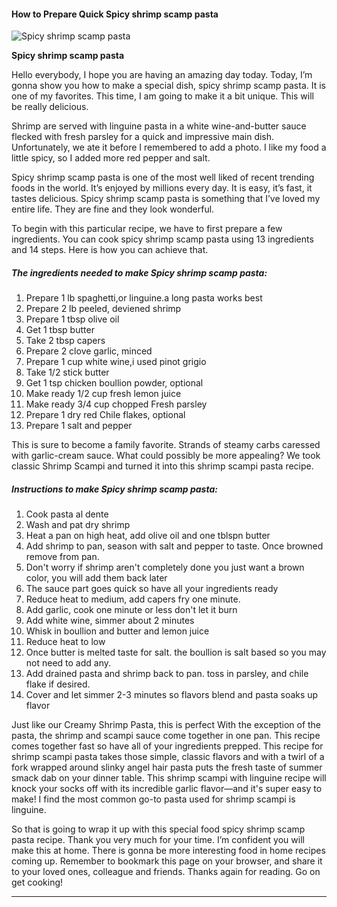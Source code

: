             

#### How to Prepare Quick Spicy shrimp scamp pasta

![Spicy shrimp scamp pasta](https://img-global.cpcdn.com/recipes/6265430777790464/751x532cq70/spicy-shrimp-scamp-pasta-recipe-main-photo.jpg)

**Spicy shrimp scamp pasta**

Hello everybody, I hope you are having an amazing day today. Today, I’m gonna show you how to make a special dish, spicy shrimp scamp pasta. It is one of my favorites. This time, I am going to make it a bit unique. This will be really delicious.

Shrimp are served with linguine pasta in a white wine-and-butter sauce flecked with fresh parsley for a quick and impressive main dish. Unfortunately, we ate it before I remembered to add a photo. I like my food a little spicy, so I added more red pepper and salt.

Spicy shrimp scamp pasta is one of the most well liked of recent trending foods in the world. It’s enjoyed by millions every day. It is easy, it’s fast, it tastes delicious. Spicy shrimp scamp pasta is something that I’ve loved my entire life. They are fine and they look wonderful.

To begin with this particular recipe, we have to first prepare a few ingredients. You can cook spicy shrimp scamp pasta using 13 ingredients and 14 steps. Here is how you can achieve that.

##### The ingredients needed to make Spicy shrimp scamp pasta:

1.  Prepare 1 lb spaghetti,or linguine.a long pasta works best
2.  Prepare 2 lb peeled, deviened shrimp
3.  Prepare 1 tbsp olive oil
4.  Get 1 tbsp butter
5.  Take 2 tbsp capers
6.  Prepare 2 clove garlic, minced
7.  Prepare 1 cup white wine,i used pinot grigio
8.  Take 1/2 stick butter
9.  Get 1 tsp chicken boullion powder, optional
10.  Make ready 1/2 cup fresh lemon juice
11.  Make ready 3/4 cup chopped Fresh parsley
12.  Prepare 1 dry red Chile flakes, optional
13.  Prepare 1 salt and pepper

This is sure to become a family favorite. Strands of steamy carbs caressed with garlic-cream sauce. What could possibly be more appealing? We took classic Shrimp Scampi and turned it into this shrimp scampi pasta recipe.

##### Instructions to make Spicy shrimp scamp pasta:

1.  Cook pasta al dente
2.  Wash and pat dry shrimp
3.  Heat a pan on high heat, add olive oil and one tblspn butter
4.  Add shrimp to pan, season with salt and pepper to taste. Once browned remove from pan.
5.  Don't worry if shrimp aren't completely done you just want a brown color, you will add them back later
6.  The sauce part goes quick so have all your ingredients ready
7.  Reduce heat to medium, add capers fry one minute.
8.  Add garlic, cook one minute or less don't let it burn
9.  Add white wine, simmer about 2 minutes
10.  Whisk in boullion and butter and lemon juice
11.  Reduce heat to low
12.  Once butter is melted taste for salt. the boullion is salt based so you may not need to add any.
13.  Add drained pasta and shrimp back to pan. toss in parsley, and chile flake if desired.
14.  Cover and let simmer 2-3 minutes so flavors blend and pasta soaks up flavor

Just like our Creamy Shrimp Pasta, this is perfect With the exception of the pasta, the shrimp and scampi sauce come together in one pan. This recipe comes together fast so have all of your ingredients prepped. This recipe for shrimp scampi pasta takes those simple, classic flavors and with a twirl of a fork wrapped around slinky angel hair pasta puts the fresh taste of summer smack dab on your dinner table. This shrimp scampi with linguine recipe will knock your socks off with its incredible garlic flavor—and it's super easy to make! I find the most common go-to pasta used for shrimp scampi is linguine.

So that is going to wrap it up with this special food spicy shrimp scamp pasta recipe. Thank you very much for your time. I’m confident you will make this at home. There is gonna be more interesting food in home recipes coming up. Remember to bookmark this page on your browser, and share it to your loved ones, colleague and friends. Thanks again for reading. Go on get cooking!

* * *